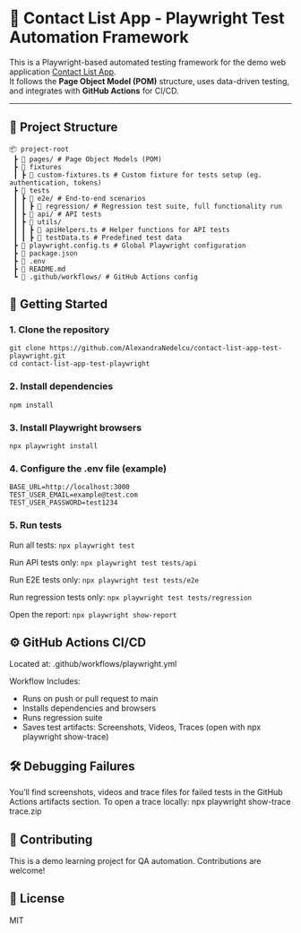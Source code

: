 # 🧪 Contact List App - Playwright Test Automation Framework

This is a Playwright-based automated testing framework for the demo web application [Contact List App](https://thinking-tester-contact-list.herokuapp.com/).  
It follows the **Page Object Model (POM)** structure, uses data-driven testing, and integrates with **GitHub Actions** for CI/CD.

---

## 📁 Project Structure

```plaintext
📦 project-root
 ┣ 📂 pages/ # Page Object Models (POM)
 ┣ 📂 fixtures
 ┃ ┣ 📄 custom-fixtures.ts # Custom fixture for tests setup (eg. authentication, tokens)
 ┣ 📂 tests
 ┃ ┣ 📄 e2e/ # End-to-end scenarios
 ┃ ┃ ┣ 📄 regression/ # Regression test suite, full functionality run
 ┃ ┣ 📄 api/ # API tests
 ┃ ┣ 📄 utils/
 ┃ ┃ ┣ 📄 apiHelpers.ts # Helper functions for API tests
 ┃ ┃ ┣ 📄 testData.ts # Predefined test data
 ┣ 📄 playwright.config.ts # Global Playwright configuration
 ┣ 📄 package.json
 ┣ 📄 .env
 ┣ 📄 README.md
 ┗ 📄 .github/workflows/ # GitHub Actions config
```

## 🚀 Getting Started

### 1. Clone the repository
```git clone https://github.com/AlexandraNedelcu/contact-list-app-test-playwright.git``` </br>
```cd contact-list-app-test-playwright```

### 2. Install dependencies </br>
```npm install```

### 3. Install Playwright browsers </br>
```npx playwright install```

### 4. Configure the .env file (example) </br>
```
BASE_URL=http://localhost:3000
TEST_USER_EMAIL=example@test.com
TEST_USER_PASSWORD=test1234
```

### 5. Run tests
Run all tests:
```npx playwright test```

Run API tests only:
```npx playwright test tests/api```

Run E2E tests only:
```npx playwright test tests/e2e```

Run regression tests only:
```npx playwright test tests/regression```

Open the report:
```npx playwright show-report```

## ⚙️ GitHub Actions CI/CD
Located at: .github/workflows/playwright.yml

Workflow Includes:
- Runs on push or pull request to main
- Installs dependencies and browsers
- Runs regression suite
- Saves test artifacts: Screenshots, Videos, Traces (open with npx playwright show-trace)

## 🛠 Debugging Failures
You’ll find screenshots, videos and trace files for failed tests in the GitHub Actions artifacts section. To open a trace locally:
npx playwright show-trace trace.zip

## 🤝 Contributing
This is a demo learning project for QA automation. Contributions are welcome!

## 📜 License
MIT
